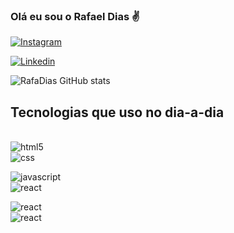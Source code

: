 ### Olá eu sou o Rafael Dias ✌️

[![Instagram](https://img.shields.io/badge/Instagram-E4405F?style=for-the-badge&logo=instagram&logoColor=white)](https://instagram.com/rafael_moraes_88)

[![Linkedin](https://img.shields.io/badge/LinkedIn-0077B5?style=for-the-badge&logo=linkedin&logoColor=white)](https://linkedin.com/in/rafaelmdias88/)

![RafaDias GitHub stats](https://github-readme-stats.vercel.app/api?username=RafaelMoraesDias&show_icons=true&theme=radical)

## Tecnologias que uso no dia-a-dia
<div style="display: inline_block"><br/>
<img align="center" alt="html5" src="https://img.shields.io/badge/HTML5-E34F26?style=for-the-badge&logo=html5&logoColor=white"><br/>
<img align="center" alt="css" src="https://img.shields.io/badge/CSS3-1572B6?style=for-the-badge&logo=css3&logoColor=white"><br/>
  
<img align="center" alt="javascript" src="https://img.shields.io/badge/JavaScript-F7DF1E?style=for-the-badge&logo=javascript&logoColor=black"><br/>
<img align="center" alt="react" src="https://img.shields.io/badge/React-20232A?style=for-the-badge&logo=react&logoColor=61DAFB"><br/>
  
<img align="center" alt="react" src="https://img.shields.io/badge/MySQL-005C84?style=for-the-badge&logo=mysql&logoColor=white"><br/>
<img align="center" alt="react" src="https://img.shields.io/badge/Express.js-404D59?style=for-the-badge">
</div>
